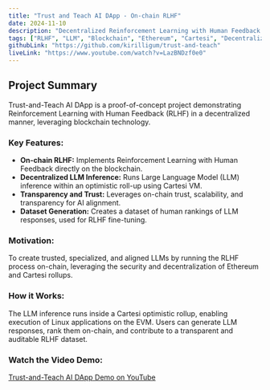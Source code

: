 ```yaml
---
title: "Trust and Teach AI DApp - On-chain RLHF"
date: 2024-11-10
description: "Decentralized Reinforcement Learning with Human Feedback (RLHF) DApp running on-chain using Cartesi rollups. Enables trusted, specialized, and aligned LLMs."
tags: ["RLHF", "LLM", "Blockchain", "Ethereum", "Cartesi", "Decentralized AI"]
githubLink: "https://github.com/kirilligum/trust-and-teach"
liveLink: "https://www.youtube.com/watch?v=LazBNDzf0e0"
---
```


## Project Summary

Trust-and-Teach AI DApp is a proof-of-concept project demonstrating Reinforcement Learning with Human Feedback (RLHF) in a decentralized manner, leveraging blockchain technology.

### Key Features:

*   **On-chain RLHF:** Implements Reinforcement Learning with Human Feedback directly on the blockchain.
*   **Decentralized LLM Inference:** Runs Large Language Model (LLM) inference within an optimistic roll-up using Cartesi VM.
*   **Transparency and Trust:** Leverages on-chain trust, scalability, and transparency for AI alignment.
*   **Dataset Generation:** Creates a dataset of human rankings of LLM responses, used for RLHF fine-tuning.

### Motivation:

To create trusted, specialized, and aligned LLMs by running the RLHF process on-chain, leveraging the security and decentralization of Ethereum and Cartesi rollups.

### How it Works:

The LLM inference runs inside a Cartesi optimistic rollup, enabling execution of Linux applications on the EVM. Users can generate LLM responses, rank them on-chain, and contribute to a transparent and auditable RLHF dataset.

### Watch the Video Demo:

[Trust-and-Teach AI DApp Demo on YouTube](https://www.youtube.com/watch?v=LazBNDzf0e0)
